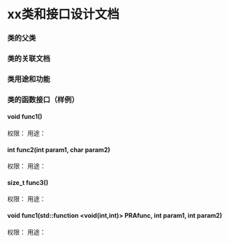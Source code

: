 <!---
   Copyright (C) 2024  All rights reserved.

   Author        : OceanEyeFF
   Email         : fdch00@163.com
   File Name     : Class Design.md
   Last Modified : 2024-10-19 18:30
   Describe      : 

--->

xx类和接口设计文档
====

### 类的父类

### 类的关联文档

### 类用途和功能

### 类的函数接口（样例）

#### void func1()

权限：
用途：

#### int func2(int param1, char param2)

权限：
用途：

#### size_t func3()

权限：
用途：

#### void func1(std::function <void(int,int)> PRAfunc, int param1, int param2)

权限：
用途：

